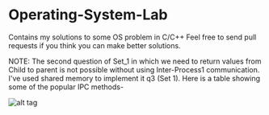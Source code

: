 # Operating-System-Lab

Contains my solutions to some OS problem in C/C++
Feel free to send pull requests if you think you can make better solutions.

NOTE: The second question of Set_1 in which we need to return values from Child to parent is not possible without using Inter-Process1 communication. I've used shared memory to implement it q3 (Set 1). Here is a table showing some of the popular IPC methods-

![alt tag](https://drive.google.com/open?id=0BwId1e5degAfREw1RmpvekJac0E)
